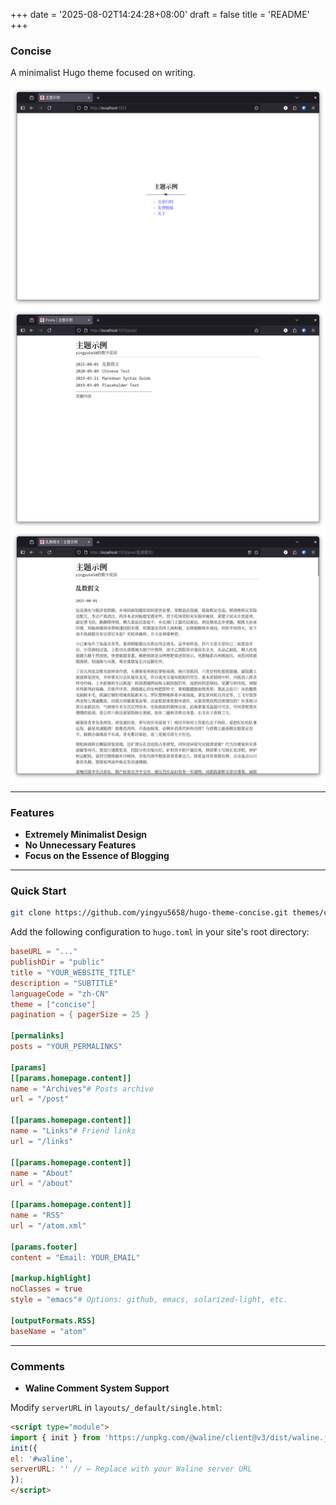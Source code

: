 +++
date = '2025-08-02T14:24:28+08:00'
draft = false
title = 'README'
+++

### **Concise**
A minimalist Hugo theme focused on writing.

![homepage](./homepage.png)
![post](./tn.png)
![single](./screenshot.png)

---

### **Features**
- **Extremely Minimalist Design**
- **No Unnecessary Features**
- **Focus on the Essence of Blogging**

---

### **Quick Start**
```bash
git clone https://github.com/yingyu5658/hugo-theme-concise.git themes/concise
```

Add the following configuration to `hugo.toml` in your site's root directory:
```toml
baseURL = "..."
publishDir = "public"
title = "YOUR_WEBSITE_TITLE"
description = "SUBTITLE"
languageCode = "zh-CN"
theme = ["concise"]
pagination = { pagerSize = 25 }

[permalinks]
posts = "YOUR_PERMALINKS"

[params]
[[params.homepage.content]]
name = "Archives"# Posts archive
url = "/post"

[[params.homepage.content]]
name = "Links"# Friend links
url = "/links"

[[params.homepage.content]]
name = "About"
url = "/about"

[[params.homepage.content]]
name = "RSS"
url = "/atom.xml"

[params.footer]
content = "Email: YOUR_EMAIL"

[markup.highlight]
noClasses = true
style = "emacs"# Options: github, emacs, solarized-light, etc.

[outputFormats.RSS]
baseName = "atom"
```

---

### **Comments**
- **Waline Comment System Support**

Modify `serverURL` in `layouts/_default/single.html`:
```html
<script type="module">
import { init } from 'https://unpkg.com/@waline/client@v3/dist/waline.js';
init({
el: '#waline',
serverURL: '' // ← Replace with your Waline server URL
});
</script>
```
